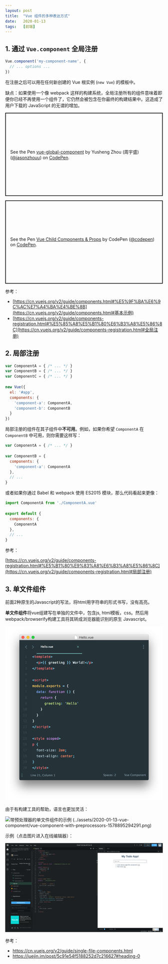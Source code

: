 ```yaml
---
layout: post
title:  "Vue 组件的多种表达方式"
date:   2020-01-13
tags:   [前端]
---
```




## 1. 通过 `Vue.component` 全局注册

```javascript
Vue.component('my-component-name', {
  // ... options ...
})
```

在注册之后可以用在任何新创建的 Vue 根实例 (`new Vue`) 的模板中。

缺点：如果使用一个像 webpack 这样的构建系统，全局注册所有的组件意味着即便你已经不再使用一个组件了，它仍然会被包含在你最终的构建结果中。这造成了用户下载的 JavaScript 的无谓的增加。

<p class="codepen" data-height="265" data-theme-id="default" data-default-tab="js,result" data-user="jasonzhouu" data-slug-hash="XWJqgrX" style="height: 265px; box-sizing: border-box; display: flex; align-items: center; justify-content: center; border: 2px solid; margin: 1em 0; padding: 1em;" data-pen-title="vue-global-component">
  <span>See the Pen <a href="https://codepen.io/jasonzhouu/pen/XWJqgrX">
  vue-global-component</a> by Yusheng Zhou (周宇盛) (<a href="https://codepen.io/jasonzhouu">@jasonzhouu</a>)
  on <a href="https://codepen.io">CodePen</a>.</span>
</p>
<script async src="https://static.codepen.io/assets/embed/ei.js"></script>
<p class="codepen" data-height="265" data-theme-id="default" data-default-tab="js,result" data-user="codepen" data-slug-hash="qvGqop" style="height: 265px; box-sizing: border-box; display: flex; align-items: center; justify-content: center; border: 2px solid; margin: 1em 0; padding: 1em;" data-pen-title="Vue Child Components &amp;amp; Props">
  <span>See the Pen <a href="https://codepen.io/team/codepen/pen/qvGqop">
  Vue Child Components &amp; Props</a> by CodePen (<a href="https://codepen.io/codepen">@codepen</a>)
  on <a href="https://codepen.io">CodePen</a>.</span>
</p>
<script async src="https://static.codepen.io/assets/embed/ei.js"></script>
参考：

- [https://cn.vuejs.org/v2/guide/components.html#%E5%9F%BA%E6%9C%AC%E7%A4%BA%E4%BE%8B](https://cn.vuejs.org/v2/guide/components.html#基本示例)
- [https://cn.vuejs.org/v2/guide/components-registration.html#%E5%85%A8%E5%B1%80%E6%B3%A8%E5%86%8C](https://cn.vuejs.org/v2/guide/components-registration.html#全局注册)



## 2. 局部注册

```javascript
var ComponentA = { /* ... */ }
var ComponentB = { /* ... */ }
var ComponentC = { /* ... */ }

new Vue({
  el: '#app',
  components: {
    'component-a': ComponentA,
    'component-b': ComponentB
  }
})
```

局部注册的组件在其子组件中**不可用**。例如，如果你希望 `ComponentA` 在 `ComponentB` 中可用，则你需要这样写：

```javascript
var ComponentA = { /* ... */ }

var ComponentB = {
  components: {
    'component-a': ComponentA
  },
  // ...
}
```

或者如果你通过 Babel 和 webpack 使用 ES2015 模块，那么代码看起来更像：

```javascript
import ComponentA from './ComponentA.vue'

export default {
  components: {
    ComponentA
  },
  // ...
}
```

参考：

[https://cn.vuejs.org/v2/guide/components-registration.html#%E5%B1%80%E9%83%A8%E6%B3%A8%E5%86%8C](https://cn.vuejs.org/v2/guide/components-registration.html#局部注册)

## 3. 单文件组件

前面2种原生的Javascript的写法，将html用字符串的形式书写，没有高亮。

**单文件组件**将vue组建写在单独的文件中，包含js, html模板，css。然后用webpack/browserify构建工具将其转成浏览器能识别的原生 Javascript。

![单文件组件的示例 ](../assets/2020-01-13-vue-component/vue-component.png)

由于有构建工具的帮助，语言也更加灵活：

![带预处理器的单文件组件的示例 (../assets/2020-01-13-vue-component/vue-component-with-preprocessors-1578895294291.png)](https://cn.vuejs.org/images/vue-component-with-preprocessors.png)

示例（点击图片进入在线编辑器）：

[![image-20200113142644360](../assets/2020-01-13-vue-component/image-20200113142644360.png)](https://codesandbox.io/s/o29j95wx9?fontsize=14&hidenavigation=1&theme=dark)


参考：

- https://cn.vuejs.org/v2/guide/single-file-components.html
- https://juejin.im/post/5c91e54f5188252d7c216627#heading-0

